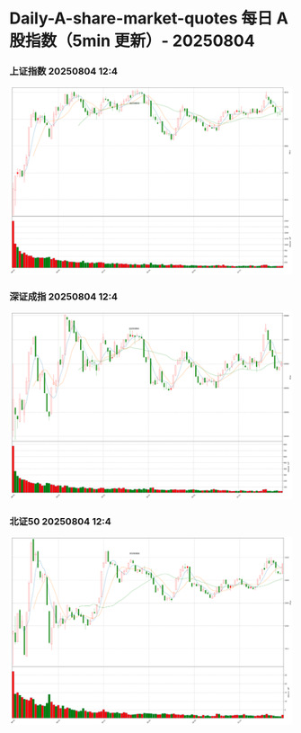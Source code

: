 
# Daily-A-share-market-quotes 每日 A 股指数（5min 更新）- 20250804

### 上证指数 20250804 12:4
![](./fig/2025/8/20250804-sh000001.png)

### 深证成指 20250804 12:4
![](./fig/2025/8/20250804-sz399001.png)

### 北证50 20250804 12:4
![](./fig/2025/8/20250804-bj899050.png)

